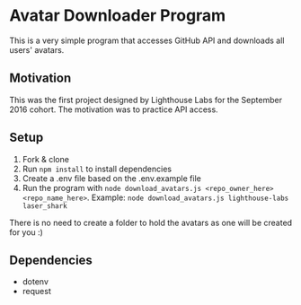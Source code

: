 # Avatar Downloader Program

This is a very simple program that accesses GitHub API and downloads all users' avatars.

## Motivation

This was the first project designed by Lighthouse Labs for the September 2016 cohort. The motivation was to practice API access.

## Setup

1. Fork & clone
2. Run `npm install` to install dependencies
3. Create a .env file based on the .env.example file
4. Run the program with `node download_avatars.js <repo_owner_here> <repo_name_here>`. Example: `node download_avatars.js lighthouse-labs laser_shark`

There is no need to create a folder to hold the avatars as one will be created for you :)

## Dependencies

- dotenv
- request